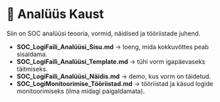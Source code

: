 # 📂 Analüüs Kaust

Siin on SOC analüüsi teooria, vormid, näidised ja tööriistade juhend.

- **SOC_LogiFaili_Analüüsi_Sisu.md** → loeng, mida kokkuvõttes peab sisaldama.  
- **SOC_LogiFaili_Analüüsi_Template.md** → tühi vorm igapäevaseks täitmiseks.  
- **SOC_LogiFaili_Analüüsi_Näidis.md** → demo, kus vorm on täidetud.  
- **SOC_LogiMonitoorimise_Tööriistad.md** → tööriistad ja käsud logide monitoorimiseks (ilma midagi paigaldamata).
